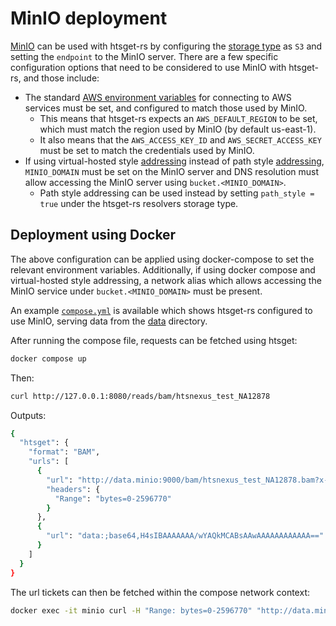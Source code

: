 # MinIO deployment

[MinIO][minio] can be used with htsget-rs by configuring the [storage type][storage] as `S3` and setting the `endpoint` to the MinIO server.
There are a few specific configuration options that need to be considered to use MinIO with htsget-rs, and those include:

* The standard [AWS environment variables][env-variables] for connecting to AWS services must be set, and configured to match those
used by MinIO.
    * This means that htsget-rs expects an `AWS_DEFAULT_REGION` to be set, which must match the region used by MinIO (by default us-east-1).
    * It also means that the `AWS_ACCESS_KEY_ID` and `AWS_SECRET_ACCESS_KEY` must be set to match the credentials used by MinIO.
* If using virtual-hosted style [addressing][virtual-addressing] instead of path style [addressing][path-addressing], `MINIO_DOMAIN` must be
set on the MinIO server and DNS resolution must allow accessing the MinIO server using `bucket.<MINIO_DOMAIN>`.
    * Path style addressing can be used instead by setting `path_style = true` under the htsget-rs resolvers storage type.

## Deployment using Docker

The above configuration can be applied using docker-compose to set the relevant environment variables. Additionally, if using
docker compose and virtual-hosted style addressing, a network alias which allows accessing the MinIO service under `bucket.<MINIO_DOMAIN>`
must be present.

An example [`compose.yml`][compose] is available which shows htsget-rs configured to use MinIO, serving data from the [data] directory.

After running the compose file, requests can be fetched using htsget:

```sh
docker compose up
```

Then:

```sh
curl http://127.0.0.1:8080/reads/bam/htsnexus_test_NA12878
```

Outputs:
```sh
{
  "htsget": {
    "format": "BAM",
    "urls": [
      {
        "url": "http://data.minio:9000/bam/htsnexus_test_NA12878.bam?x-id=GetObject&X-Amz-Algorithm=AWS4-HMAC-SHA256&X-Amz-Credential=user%2F20240320%2Fus-east-1%2Fs3%2Faws4_request&X-Amz-Date=20240320T014007Z&X-Amz-Expires=1000&X-Amz-SignedHeaders=host%3Brange&X-Amz-Signature=33a75bd6363ccbfd5ce8edf7e102a5edff8ca7cee17e3c654db01a880e98072d",
        "headers": {
          "Range": "bytes=0-2596770"
        }
      },
      {
        "url": "data:;base64,H4sIBAAAAAAA/wYAQkMCABsAAwAAAAAAAAAAAA=="
      }
    ]
  }
}
```

The url tickets can then be fetched within the compose network context:

```sh
docker exec -it minio curl -H "Range: bytes=0-2596770" "http://data.minio:9000/bam/htsnexus_test_NA12878.bam?x-id=GetObject&X-Amz-Algorithm=AWS4-HMAC-SHA256&X-Amz-Credential=user%2F20240320%2Fus-east-1%2Fs3%2Faws4_request&X-Amz-Date=20240320T014007Z&X-Amz-Expires=1000&X-Amz-SignedHeaders=host%3Brange&X-Amz-Signature=33a75bd6363ccbfd5ce8edf7e102a5edff8ca7cee17e3c654db01a880e98072d"
```

[storage]: ../../../htsget-config/README.md#resolvers
[minio]: https://min.io/
[env-variables]: https://docs.aws.amazon.com/cli/latest/userguide/cli-configure-envvars.html
[virtual-addressing]: https://docs.aws.amazon.com/AmazonS3/latest/userguide/VirtualHosting.html#virtual-hosted-style-access
[path-addressing]: https://docs.aws.amazon.com/AmazonS3/latest/userguide/VirtualHosting.html#path-style-access
[compose]: compose.yml
[data]: ../../../data